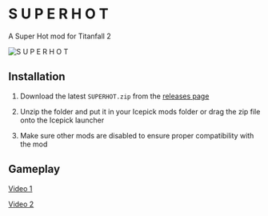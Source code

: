# S U P E R H O T

A Super Hot mod for Titanfall 2

![S U P E R H O T](https://github.com/taskinoz/Super-Hot/blob/1d66399fe31664c297dec49e3649362a6342d1cf/assets/superhot.gif)

## Installation

1) Download the latest `SUPERHOT.zip` from the [releases page](https://github.com/taskinoz/Dev-Mode/releases)

2) Unzip the folder and put it in your Icepick mods folder or drag the zip file onto the Icepick launcher

3) Make sure other mods are disabled to ensure proper compatibility with the mod

## Gameplay

[Video 1](https://gfycat.com/mixedheavybrant)

[Video 2](https://gfycat.com/jauntymadcicada)
